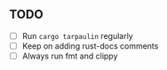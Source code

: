 ## TODO
- [ ] Run `cargo tarpaulin` regularly
- [ ] Keep on adding rust-docs comments
- [ ] Always run fmt and clippy